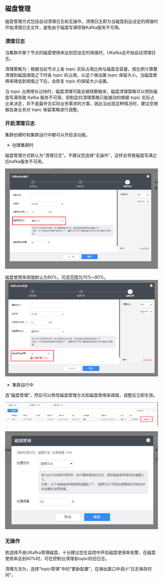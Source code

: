 ## 磁盘管理

磁盘管理方式包括自动清理日志和无操作，清理日志即为当磁盘到达设定的阈值时开始清理日志文件，避免由于磁盘写满导致Kafka服务不可用。

### 清理日志

当集群中某个节点的磁盘使用率达到您设定的阈值时，UKafka会开始自动清理日志。

清理策略为：根据当前节点上各 topic 实际占用比例与磁盘总容量，按比例计算要清理到磁盘阈值之下时各 topic 的占用，以这个值设置 topic 保留大小。当磁盘使用率降低到阈值之下后，会恢复 topic 的保留大小设置。

当 topic 占用增长过快时，磁盘清理可能会被频繁触发，磁盘清理策略可以预防磁盘写满导致 Kafka 服务不可用，但制定的清理策略只能被动的根据 topic 实际占比来决定，并不是最符合实际业务需求的方案，因此当出现这种情况时，建议您根据自身业务对 topic 保留策略进行调整。

### 开启清理日志

集群创建时和集群运行中都可以开启该功能。

- 创建集群时

磁盘管理方式默认为“清理日志”。不建议您选择“无操作”，这样会导致磁盘写满之后kafka服务不可用。

![](/images/common/disk_manager_create.png)

磁盘使用率阈值默认为80%，可选范围为70%\~90%。
![](/images/common/disk_threshold_create.png)

- 集群运行中

选“磁盘管理”，然后可以修改磁盘管理方式和磁盘使用率阈值，调整后立即生效。

![](/images/common/disk_manager_running.png)

![](/images/common/disk_mger_running_pop.png)

### 无操作

若选择不由UKafka管理磁盘，十分建议您在监控中开启磁盘使用率告警，在磁盘使用率达到80%时，可在控制台清理各topic的旧日志。

清理方法为，选择“topic管理”中的“更新配置”，在弹出窗口中调小“日志保存时间”。
